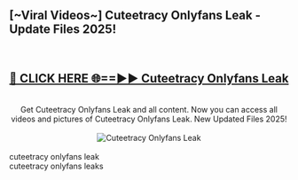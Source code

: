 <h2>[~Viral Videos~] Cuteetracy Onlyfans Leak - Update Files 2025!</h2>
<br>
<div align="center">
<h2><a href="https://betterlinks.top/A2PfLJ" rel="nofollow">🔴 CLICK HERE 🌐==►► Cuteetracy Onlyfans Leak</a></h2>
<br>
Get Cuteetracy Onlyfans Leak and all content. Now you can access all videos and pictures of Cuteetracy Onlyfans Leak. New Updated Files 2025!
<br>
<br>
<a href="https://betterlinks.top/A2PfLJ" rel="nofollow" data-target="animated-image.originalLink"><img src="https://i.ibb.co.com/WyWwxjT/player-gif2.gif" alt="Cuteetracy Onlyfans Leak" style="max-width: 100%; display: inline-block;" data-target="animated-image.originalImage"></a>
</div>
<br>
cuteetracy onlyfans leak<br>
cuteetracy onlyfans leaks